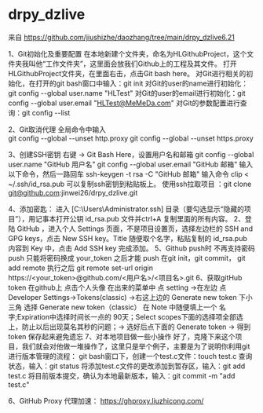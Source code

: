 <!--
 * @Author: jinwei26 195569807@qq.com
 * @Date: 2024-09-12 08:48:22
 * @LastEditors: jinwei26 195569807@qq.com
 * @LastEditTime: 2024-09-12 13:21:58
 * @FilePath: \drpy_dzlive\README.md
 * @Description: 这是默认设置,请设置`customMade`, 打开koroFileHeader查看配置 进行设置: https://github.com/OBKoro1/koro1FileHeader/wiki/%E9%85%8D%E7%BD%AE
-->
# drpy_dzlive
来自 https://github.com/jiushizhe/daozhang/tree/main/drpy_dzlive6.21

1、Git初始化及重要配置
   在本地新建个文件夹，命名为HLGithubProject，这个文件夹我叫他“工作文件夹”，这里面会放我们Github上的工程及其文件。
   打开HLGithubProject文件夹，在里面右击，点击Git bash here。
   对Git进行相关的初始化，在打开的git bash窗口中输入：git init
   对Git的user的name进行初始化：git config --global user.name "HLTest"
   对Git的user的email进行初始化：git config --global user.email "HLTest@MeMeDa.com"
   对Git的参数配置进行查询：git config --list

2、Git取消代理  全局命令中输入   
   git config --global --unset http.proxy
   git config --global --unset https.proxy

3、创建SSH密钥 右键 -> Git Bash Here，设置用户名和邮箱
   git config --global user.name "GitHub 用户名"
   git config --global user.email "GitHub 邮箱"
   输入以下命令，然后一路回车
   ssh-keygen -t rsa -C "GitHub 邮箱"
   输入命令 clip < ~/.ssh/id_rsa.pub   可以复制ssh密钥到粘贴板上。
   使用ssh拉取项目 ：git clone git@github.com:jinwei26/drpy_dzlive.git
   
 4、添加密匙：
   进入 [C:\Users\Administrator\.ssh] 目录（要勾选显示“隐藏的项目”），用记事本打开公钥 id_rsa.pub 文件并ctrl+A 复制里面的所有内容。
   2、登陆 GitHub ，进入个人 Settings 页面，不是项目设置页，选择左边栏的 SSH and GPG keys，点击 New SSH key。Title 随便取个名字，粘贴复制的 id_rsa.pub 内容到 Key 中，点击 Add SSH key 完成添加。
5、Github push时  不再支持密码 push  只能将密码换成 your_token 之后才能 push
      在git init，git commit， git add remote 执行之后
      git remote set-url origin  https://<your_token>@github.com/<用户名>/<项目名>.git
6、获取gitHub token
     在github上 点击个人头像 在出来的菜单中 点 setting ->在左边 点 Developer Settings->Tokens(classic) ->右这上边的 Generate new token 下小三角 选择 Generate new token（classic）
      在 Note 中随便填上一个 名字;Expiration中选择时间长一点的 90天；Select scopes下面的选择项全部选上，防止以后出现莫名其秒的问题；-> 选好后点下面的 Generate token -> 得到 token 保存起来避免遗忘
7、对本地项目做一些小操作
   好了，克隆下来这个项目，我们就会对他做一堆操作了，这里只是举个例子，主要是为了说明你利用git进行版本管理的流程：
   git bash窗口下，创建一个test.c文件：touch test.c
   查询状态，输入：git status
   将添加test.c文件的更改添加到暂存区，输入：git add test.c
   将目前版本提交，确认为本地最新版本，输入：git commit -m "add test.c"

6、GitHub Proxy 代理加速： https://ghproxy.liuzhicong.com/

      
    
